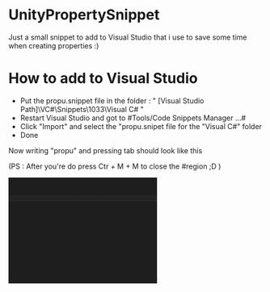 # UnityPropertySnippet
Just a small snippet to add to Visual Studio that i use to save some time when creating properties :)

# How to add to Visual Studio
- Put the propu.snippet file in the folder : " [Visual Studio Path]\VC#\Snippets\1033\Visual C# "
- Restart Visual Studio and got to #Tools/Code Snippets Manager ...#
- Click "Import" and select the "propu.snipet file for the "Visual C#" folder
- Done

Now writing "propu" and pressing tab should look like this

(PS : After you're do press Ctr + M + M to close the #region ;D )

![Alt text](Preview.gif)

